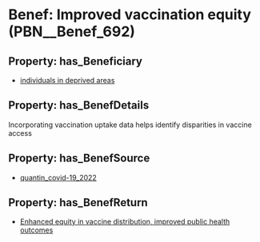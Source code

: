 # Benef: __Improved vaccination equity__ (PBN__Benef_692)

## Property: has_Beneficiary

* [individuals in deprived areas](../Stakeholder/PBN__Stakeholder_288)

## Property: has_BenefDetails

Incorporating vaccination uptake data helps identify disparities in vaccine access

## Property: has_BenefSource

* [quantin_covid-19_2022](../Article/PBN__Article_136)

## Property: has_BenefReturn

* [Enhanced equity in vaccine distribution, improved public health outcomes](../BenefReturn/PBN__BenefReturn_741)

